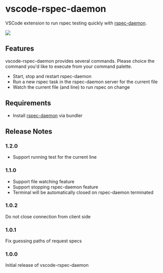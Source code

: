 # vscode-rspec-daemon

VSCode extension to run rspec testing quickly with [rspec-daemon](https://github.com/asonas/rspec-daemon).

![](preview.gif)

## Features

vscode-rspec-daemon provides several commands.  Please choice the command you'd like to execute from your command palette.

* Start, stop and restart rspec-daemon
* Run a new rspec task in the rspec-daemon server for the current file
* Watch the current file (and line) to run rspec on change

## Requirements

* Install [rspec-daemon](https://github.com/asonas/rspec-daemon) via bundler

## Release Notes

### 1.2.0

* Support running test for the current line

### 1.1.0

* Support file watching feature
* Support stopping rspec-daemon feature
* Terminal will be automatically closed on rspec-daemon terminated

### 1.0.2

Do not close connection from client side

### 1.0.1

Fix guessing paths of request specs

### 1.0.0

Initial release of vscode-rspec-daemon
